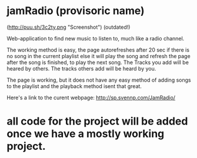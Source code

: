 jamRadio (provisoric name)
==============================

(http://puu.sh/3c2ty.png "Screenshot") (outdated!)

Web-application to find new music to listen to, much like a radio channel.

The working method is easy, the page autorefreshes after 20 sec if there is no song in the current playlist
else it will play the song and refresh the page after the song is finished, to play the next song.
The Tracks you add will be heared by others.
The tracks others add will be heard by you.

The page is working, but it does not have any easy method of adding songs to the playlist and the playback method isent that great.

Here's a link to the curent webpage: http://sp.svennp.com/JamRadio/

all code for the project will be added once we have a mostly working project.
==============================
